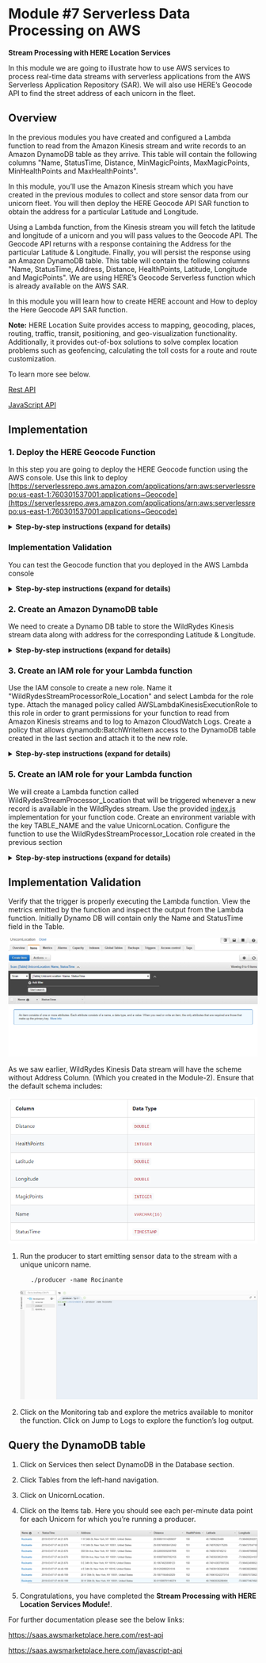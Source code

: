 # Module #7 Serverless Data Processing on AWS
**Stream Processing with HERE Location Services**

In this module we are going to illustrate how to use AWS services to process real-time data streams with serverless applications from the AWS Serverless Application Repository (SAR). We will also use HERE’s Geocode API to find the street address of each unicorn in the fleet.    

## Overview

In the previous modules you have created and configured a Lambda function to read from the Amazon Kinesis stream and write records to an Amazon DynamoDB table as they arrive. This table will contain the following columns "Name, StatusTime, Distance, MinMagicPoints, MaxMagicPoints, MinHealthPoints and MaxHealthPoints".

In this module, you’ll use the Amazon Kinesis stream which you have created in the previous modules to collect and store sensor data from our unicorn fleet. You will then deploy the HERE Geocode API SAR function to obtain the address for a particular Latitude and Longitude.

Using a Lambda function, from the Kinesis stream you will fetch the latitude and longitude of a unicorn and you will pass values to the Geocode API. The Geocode API returns with a response containing the Address for the particular Latitude & Longitude.
Finally, you will persist the response using an Amazon DynamoDB table. This table will contain the following columns "Name, StatusTime, Address, Distance, HealthPoints, Latitude, Longitude and MagicPoints". We are using HERE’s Geocode Serverless function which is already available on the AWS SAR.

In this module you will learn how to create HERE account and How to deploy the Here Geocode API SAR function.

**Note:** HERE Location Suite provides access to mapping, geocoding, places, routing, traffic, transit, positioning, and geo-visualization functionality. Additionally, it provides out-of-box solutions to solve complex location problems such as geofencing, calculating the toll costs for a route and route customization.

To learn more see below.

[Rest API](https://saas.awsmarketplace.here.com/rest-api)

[JavaScript API](https://saas.awsmarketplace.here.com/javascript-api)

## Implementation

### 1. Deploy the HERE Geocode Function

In this step you are going to deploy the HERE Geocode function using the AWS console. Use this link to deploy   
[https://serverlessrepo.aws.amazon.com/applications/arn:aws:serverlessrepo:us-east-1:760301537001:applications~Geocode](https://serverlessrepo.aws.amazon.com/applications/arn:aws:serverlessrepo:us-east-1:760301537001:applications~Geocode)

<details>
<summary><strong>Step-by-step instructions (expand for details)</strong></summary><p>

1. Click on below URL link, it leads to AWS Geocode SAR function 
[https://serverlessrepo.aws.amazon.com/applications/arn:aws:serverlessrepo:us-east-1:760301537001:applications~Geocode](https://serverlessrepo.aws.amazon.com/applications/arn:aws:serverlessrepo:us-east-1:760301537001:applications~Geocode)
     
     ![Deploy SAR Screenshot](../5_HERE_DataProcessing_Extension/Geocode_images/geocode.PNG)
     
1. For deployment of this function you need to have HERE Account

3. Sign up for an account here

	https://aws.amazon.com/marketplace/pp/B07JPLG9SR/?ref=_ptnr_aws_sar
	
	 ![Here Account Subscribe](../5_HERE_DataProcessing_Extension/Geocode_images/Here_Credentials_0.png)

1. Click the **“Continue to Subscribe”** button in the top-right corner of the page.

1. On the next page you can select the subscription type

1. Provide your basic details and register your HERE account.

1. After successful registration, the HERE portal will generate your **app_id and app_code**. It may take few minutes to generate credentials.
        
1. When the credentials have been created the portal will look like this

    ![Here Account Screenshot](../5_HERE_DataProcessing_Extension/Geocode_images/Here_Credentials_3.png)

1. Save your HERE Location Services API **app_id & app_code** and to use in the AWS Lambda function.

1. Go back to the function deployment page.

3. Find the “Deploy” button on the right corner of the page, click on “Deploy” button. It provides the environmental set up for the function.

4. In the next page, find the Application settings on the bottom right corner of the page.

     ![Deploy SAR Screenshot](../5_HERE_DataProcessing_Extension/Geocode_images/Geocode2.png)

5. Use the Default Application name.

6. Enter your HERE **app_id and app_code** which you have created earlier.

7. Click “Deploy” to deploy SAR function.

8. It may take few minutes to create and deploy the function. Once deployed you will get a message ‘Your application has been deployed’.

     
9. After success message, click on “Test app” button.

  	![Deploy SAR Screenshot](../5_HERE_DataProcessing_Extension/Geocode_images/test0.PNG)

1. In next page find “Resources” tab at the bottom of the page. Click on “GeocodeFunction”.

1. Copy the function name from this page for later use (Step-5), function name looks like "serverlessrepo-Geocode-GeocodeFunction-E8ODE3KJNEROF"

	![Deploy SAR Screenshot](../5_HERE_DataProcessing_Extension/Geocode_images/test_app1.PNG)

1. Scroll down the page to “Function code” section, In the text editor you need to replace the existing code in ‘geocode.js’ with the code available at the below URL.

     https://github.com/heremaps/devrel-workshops/blob/master/aws-serverless/DataProcessing/5_HERE_DataProcessing_Extension/ReverseGeoCode/index.js
     
</p></details>

### Implementation Validation

You can test the Geocode function that you deployed in the AWS Lambda console

<details>
<summary><strong>Step-by-step instructions (expand for details)</strong></summary><p>

1. From the main AWS Lambda console screen of your function, select “Configure Test Event” from the dropdown menu and select “Test Event” dropdown.

	![Deploy SAR Screenshot](../5_HERE_DataProcessing_Extension/Geocode_images/test.PNG)

1. Ensure that “Create New Test Event” is selected.

1. Enter 'TestRequestEvent' in the 'Event name' field.

1. Copy and paste the following test event into the editor:

    	 	{
     
			"pathParameters": {
    
    				"prox": "37.37634,-122.03405",
          
		    		"mode": "retrieveAddresses",
          
    				"maxresults": "1",
          
	    			"gen": "9"
          
  				}
        
			}	
    
     
2. Click the 'Create' button. 

3. On the main function edit screen, click Test with 'TestRequestEvent' selected in the dropdown.

4. Scroll to the top of the page and expand the details section of the 'Execution result' section.

5. Verify that the execution succeeded and that the function result with " Status code:200 "  

	![Deploy SAR Screenshot](../5_HERE_DataProcessing_Extension/Geocode_images/test1.PNG)

</p></details>

### 2. Create an Amazon DynamoDB table

We need to create a Dynamo DB table to store the WildRydes Kinesis stream data along with address for the corresponding Latitude & Longitude. 

<details>
<summary><strong>Step-by-step instructions (expand for details)</strong></summary><p>

1. Go to the AWS Management Console, choose Services then select DynamoDB under Database.

1. Click Create table.

1. Enter table name as "UnicornLocation".

1. Enter Name for the Partition key and select String for the key type.

1. Tick the Add sort key checkbox. Enter StatusTime for the Sort key and select String for the key type.

1. Leave the 'Use default settings' box checked and choose Create.

     ![Deploy SAR Screenshot](../5_HERE_DataProcessing_Extension/Geocode_images/Geocode3.png)
     
</p></details>

### 3. Create an IAM role for your Lambda function

Use the IAM console to create a new role. Name it "WildRydesStreamProcessorRole_Location" and select Lambda for the role type. Attach the managed policy called AWSLambdaKinesisExecutionRole to this role in order to grant permissions for your function to read from Amazon Kinesis streams and to log to Amazon CloudWatch Logs. Create a policy that allows dynamodb:BatchWriteItem access to the DynamoDB table created in the last section and attach it to the new role.

<details>
<summary><strong>Step-by-step instructions (expand for details)</strong></summary><p>

1. From the AWS Console, click on Services and then select IAM in the Security, Identity & Compliance section.

1. Select Policies from the left navigation and then click Create policy.

1. Using the Visual editor, we’re going to create an IAM policy to allow our Lambda function access to the DynamoDB table created in the previous section. To begin, click Service, begin typing DynamoDB in Find a service, and click DynamoDB.

1. Click Action, begin typing 'BatchWriteItem' in Filter actions, and tick the 'BatchWriteItem' checkbox.

1. Click Resources, click Add ARN in table, and construct the ARN of the DynamoDB table you created in the previous section by specifying the Region, Account, and Table Name. In Region, enter the AWS Region in which you have created the DynamoDB table in the previous section, e.g.: us-east-1. 
In Account, enter your AWS Account ID which is a twelve-digit number, e.g.: 123456789012. To find your AWS account ID number in the AWS Management Console, click on Support in the navigation bar in the upper-right, and then click Support Center. Your currently signed in account ID appears in the upper-right corner below the Support menu.


1. In Table Name, enter UnicornLocation and you should see your ARN in the Specify ARN for table field and it should look similar to:

      ![Deploy SAR Screenshot](../5_HERE_DataProcessing_Extension/Geocode_images/Geocode4.png)
      
1. Click Add.

1. Click Review policy.

1. Enter "WildRydesDynamoDBWritePolicy_Location" in the Name field.

1. Click Create policy.

1. Select Roles from the left navigation and then click Create role.

1. Click Lambda for the role type from the AWS service section.

1. Click Next: Permissions.

1. Begin typing AWSLambdaKinesisExecutionRole in the Filter text box and check the box next to that role.

1. Begin typing AWSLambdaFullAccess in the Filter text box and check the box next to that role.

1. Begin typing WildRydesDynamoDBWritePolicy_Location in the Filter text box and check the box next to that role.

1. Click Next: Review.

1. Enter "WildRydesStreamProcessorRole_Location" for the Role name.

1. Click Create role.
 
     
</p></details>

### 5. Create an IAM role for your Lambda function

We will create a Lambda function called WildRydesStreamProcessor_Location that will be triggered whenever a new record is available in the WildRydes stream. Use the provided [index.js](https://github.com/heremaps/devrel-workshops/blob/master/aws-serverless/DataProcessing/5_HERE_DataProcessing_Extension/Kineses2DynamoDB/index.js) implementation for your function code. Create an environment variable with the key TABLE_NAME and the value UnicornLocation. Configure the function to use the WildRydesStreamProcessor_Location role created in the previous section

<details>
<summary><strong>Step-by-step instructions (expand for details)</strong></summary><p>

1. Go to the AWS Management Console, choose Services then select Lambda under Compute.

1. Click Create a function.

1. Enter "WildRydesStreamProcessor_Location" in the Name field.

1. Select WildRydesStreamProcessorRole_Location from the Existing role dropdown.

      ![Deploy SAR Screenshot](../5_HERE_DataProcessing_Extension/Geocode_images/Geocode5.png)

1. Click Create function.

1. Scroll down to the Function code section.

1. S7.	Select Node.js 6.10 or higher  from Runtime.

1. Scroll down to the Function code section to replace the existing code in the index.js.

1. Copy and paste the JavaScript code from the below URL into the code editor.

   https://github.com/heremaps/devrel-workshops/blob/master/aws-serverless/DataProcessing/5_HERE_DataProcessing_Extension/Kineses2DynamoDB/index.js

1. In your new code find the “FunctionName” variable and paste the function name which you copied in Step-1.

          Eg:- FunctionName: ‘serverlessrepo-Geocode-GeocodeFunction-8UY78GHJIUGYT’

1. In the Environment variables section, enter an environment variable with Key as TABLE_NAME and Value as UnicornLocation.

1. In the Basic settings section. Set the Timeout to 1 minute.

      ![Deploy SAR Screenshot](../5_HERE_DataProcessing_Extension/Geocode_images/Geocode6.png)
      
1. Scroll up and select Kinesis from the Designer section.

      ![Deploy SAR Screenshot](../5_HERE_DataProcessing_Extension/Geocode_images/Geocode7.png)

1. In the Configure triggers section, select 'wildrydes' from Kinesis Stream.

1. Leave Batch size set to 100 and Starting position set to Latest.

1. Click Add.

1. Click Enabled to enable the trigger.

1. Click Save.

      ![Deploy SAR Screenshot](../5_HERE_DataProcessing_Extension/Geocode_images/Geocode8.png)
    
</p></details>

## Implementation Validation

Verify that the trigger is properly executing the Lambda function. View the metrics emitted by the function and inspect the output from the Lambda function. Initially Dynamo DB will contain only the Name and StatusTime field in the Table.

  ![Deploy SAR Screenshot](../5_HERE_DataProcessing_Extension/Geocode_images/Geocode9.png)

As we saw earlier, WildRydes Kinesis Data stream will have the scheme without Address Column. (Which you created in the Module-2). Ensure that the default schema includes:

  ![Deploy SAR Screenshot](../5_HERE_DataProcessing_Extension/Geocode_images/Geocode10.png)

<p>
     
1. Run the producer to start emitting sensor data to the stream with a unique unicorn name.

          ./producer -name Rocinante

    ![Deploy SAR Screenshot](../5_HERE_DataProcessing_Extension/Geocode_images/Geocode11.png)

1. Click on the Monitoring tab and explore the metrics available to monitor the function. Click on Jump to Logs to explore the function’s log output.

## Query the DynamoDB table

1. Click on Services then select DynamoDB in the Database section.

     
1. Click Tables from the left-hand navigation.

1. Click on UnicornLocation.

1. Click on the Items tab. Here you should see each per-minute data point for each Unicorn for which you’re running a producer.

     ![Deploy SAR Screenshot](../5_HERE_DataProcessing_Extension/Geocode_images/Geocode12.png)
     
1. Congratulations, you have completed the **Stream Processing with HERE Location Services Module!**.

</p>

For further documentation please see the below links:
     
   https://saas.awsmarketplace.here.com/rest-api 
     
   https://saas.awsmarketplace.here.com/javascript-api


